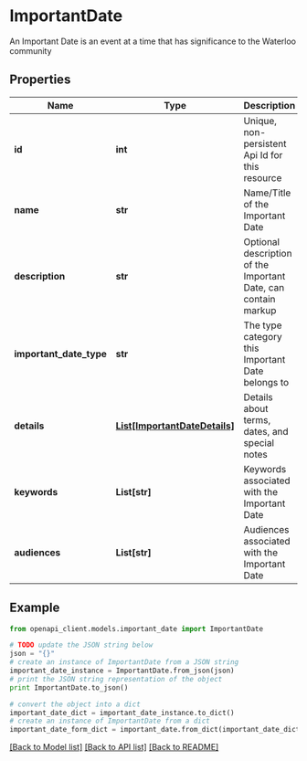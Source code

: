 # ImportantDate

An Important Date is an event at a time that has significance to the Waterloo community

## Properties

Name | Type | Description | Notes
------------ | ------------- | ------------- | -------------
**id** | **int** | Unique, non-persistent Api Id for this resource | [optional] 
**name** | **str** | Name/Title of the Important Date | [optional] 
**description** | **str** | Optional description of the Important Date, can contain markup | [optional] 
**important_date_type** | **str** | The type category this Important Date belongs to | [optional] 
**details** | [**List[ImportantDateDetails]**](ImportantDateDetails.md) | Details about terms, dates, and special notes | [optional] 
**keywords** | **List[str]** | Keywords associated with the Important Date | [optional] 
**audiences** | **List[str]** | Audiences associated with the Important Date | [optional] 

## Example

```python
from openapi_client.models.important_date import ImportantDate

# TODO update the JSON string below
json = "{}"
# create an instance of ImportantDate from a JSON string
important_date_instance = ImportantDate.from_json(json)
# print the JSON string representation of the object
print ImportantDate.to_json()

# convert the object into a dict
important_date_dict = important_date_instance.to_dict()
# create an instance of ImportantDate from a dict
important_date_form_dict = important_date.from_dict(important_date_dict)
```
[[Back to Model list]](../README.md#documentation-for-models) [[Back to API list]](../README.md#documentation-for-api-endpoints) [[Back to README]](../README.md)


